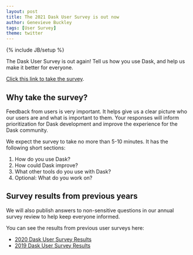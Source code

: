 ```yaml
---
layout: post
title: The 2021 Dask User Survey is out now
author: Genevieve Buckley
tags: [User Survey]
theme: twitter
---
```


{% include JB/setup %}

The Dask User Survey is out again! Tell us how you use Dask, and help us make it better for everyone.

[Click this link to take the survey](https://forms.gle/F7QSGpSHwBWu8NCg8).

## Why take the survey?

Feedback from users is very important. It helps give us a clear picture who our users are and what is important to them. Your responses will inform prioritization for Dask development and improve the experience for the Dask community.

We expect the survey to take no more than 5-10 minutes. It has the following short sections:

1.  How do you use Dask?
2.  How could Dask improve?
3.  What other tools do you use with Dask?
4.  Optional: What do you work on?

## Survey results from previous years

We will also publish answers to non-sensitive questions in our annual survey review to help keep everyone informed.

You can see the results from previous user surveys here:

- [2020 Dask User Survey Results](https://blog.dask.org/2020/09/22/user_survey)
- [2019 Dask User Survey Results](https://blog.dask.org/2019/08/05/user-survey)
